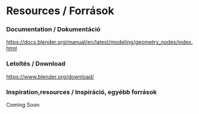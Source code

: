 # Resources / Források

### Documentation / Dokumentáció

https://docs.blender.org/manual/en/latest/modeling/geometry_nodes/index.html

### Letoltés / Download

https://www.blender.org/download/


### Inspiration,resources / Inspiráció, egyébb források

Coming Soon






